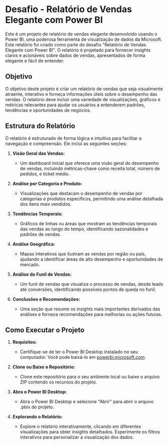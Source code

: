 # Desafio - Relatório de Vendas Elegante com Power BI

Este é um projeto de relatório de vendas elegante desenvolvido usando o Power BI, uma poderosa ferramenta de visualização de dados da Microsoft. Este relatório foi criado como parte do desafio "Relatório de Vendas Elegante com Power BI". O relatório é projetado para fornecer insights claros e acionáveis sobre dados de vendas, apresentados de forma elegante e fácil de entender.

## Objetivo

O objetivo deste projeto é criar um relatório de vendas que seja visualmente atraente, interativo e forneça informações úteis sobre o desempenho das vendas. O relatório deve incluir uma variedade de visualizações, gráficos e métricas relevantes para ajudar os usuários a entenderem padrões, tendências e oportunidades de negócios.

## Estrutura do Relatório

O relatório é estruturado de forma lógica e intuitiva para facilitar a navegação e compreensão. Ele inclui as seguintes seções:

1. **Visão Geral das Vendas:**
   - Um dashboard inicial que oferece uma visão geral do desempenho de vendas, incluindo métricas-chave como receita total, número de pedidos, e ticket médio.

2. **Análise por Categoria e Produto:**
   - Visualizações que destacam o desempenho de vendas por categorias e produtos específicos, permitindo uma análise detalhada dos itens mais vendidos.

3. **Tendências Temporais:**
   - Gráficos de linhas ou áreas que mostram as tendências temporais das vendas ao longo do tempo, identificando sazonalidades e padrões de vendas.

4. **Análise Geográfica:**
   - Mapas interativos que ilustram as vendas por região ou país, ajudando a identificar áreas de alto desempenho e oportunidades de mercado.

5. **Análise do Funil de Vendas:**
   - Um funil de vendas que visualiza o processo de vendas, desde leads até conversões, identificando possíveis pontos de queda no funil.

6. **Conclusões e Recomendações:**
   - Uma seção que resume os insights mais importantes derivados das análises e fornece recomendações para melhorias ou ações futuras.

## Como Executar o Projeto

1. **Requisitos:**
   - Certifique-se de ter o Power BI Desktop instalado no seu computador. Você pode baixá-lo em [powerbi.microsoft.com](https://powerbi.microsoft.com/).

2. **Clone ou Baixe o Repositório:**
   - Clone este repositório para o seu ambiente local ou baixe o arquivo ZIP contendo os recursos do projeto.

3. **Abra o Power BI Desktop:**
   - Abra o Power BI Desktop e selecione "Abrir" para abrir o arquivo .pbix do projeto.

4. **Explorando o Relatório:**
   - Explore o relatório interativamente, clicando em diferentes visualizações para obter insights detalhados. Experimente os filtros interativos para personalizar a visualização dos dados.

